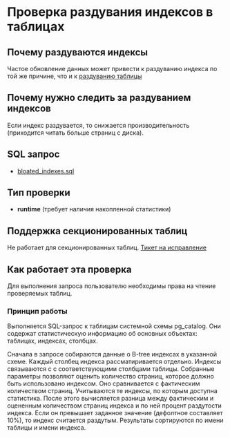 # Проверка раздувания индексов в таблицах

## Почему раздуваются индексы

Частое обновление данных может привести к раздуванию индекса по той же причине, что и
к [раздуванию таблицы](bloated_tables.md)

## Почему нужно следить за раздуванием индексов

Если индекс раздувается, то снижается производительность (приходится читать больше страниц с диска).

## SQL запрос

- [bloated_indexes.sql](https://github.com/mfvanek/pg-index-health-sql/blob/master/sql/bloated_indexes.sql)

## Тип проверки

- **runtime** (требует наличия накопленной статистики)

## Поддержка секционированных таблиц

Не работает для секционированных таблиц. [Тикет на исправление](https://github.com/mfvanek/pg-index-health/issues/589)

## Как работает эта проверка

Для выполнения запроса пользователю необходимы права на чтение проверяемых таблиц.

### Принцип работы

Выполняется SQL-запрос к таблицам системной схемы pg_catalog. Они содержат статистическую информацию об основных объектах:
таблицах, индексах, столбцах.

Сначала в запросе собираются данные о B-tree индексах в указанной схеме. Каждый столбец индекса рассматиривается отдельно. Индексы связываются с с соответствующими столбцами таблицы. Собранные параметры позволяют оценить количество страниц, которое должно быть использовано индексом. Оно сравнивается с фактическим количеством страниц. Учитываются те индексы, по которым доступна статистика.
После этого вычисляется разница между фактическим и оцененным количеством страниц индекса и по ней процент раздутости индекса. 
Если он превышает заданное значение (дефолтное составляет 10%), то индекс считается раздутым. Результаты сортируются по имени таблицы и имени индекса.

